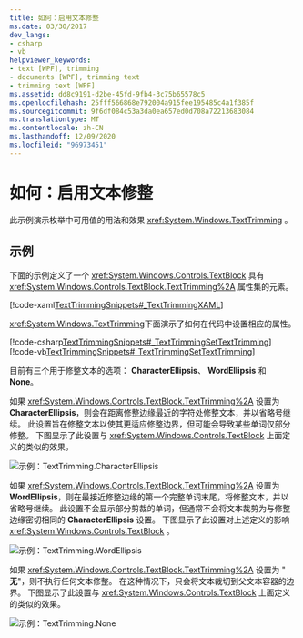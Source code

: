 ```yaml
---
title: 如何：启用文本修整
ms.date: 03/30/2017
dev_langs:
- csharp
- vb
helpviewer_keywords:
- text [WPF], trimming
- documents [WPF], trimming text
- trimming text [WPF]
ms.assetid: dd8c9191-d2be-45fd-9fb4-3c75b65578c5
ms.openlocfilehash: 25fff566868e792004a915fee195485c4a1f385f
ms.sourcegitcommit: 9f6df084c53a3da0ea657ed0d708a72213683084
ms.translationtype: MT
ms.contentlocale: zh-CN
ms.lasthandoff: 12/09/2020
ms.locfileid: "96973451"
---
```

# <a name="how-to-enable-text-trimming"></a>如何：启用文本修整

此示例演示枚举中可用值的用法和效果 <xref:System.Windows.TextTrimming> 。

## <a name="example"></a>示例

下面的示例定义了一个 <xref:System.Windows.Controls.TextBlock> 具有 <xref:System.Windows.Controls.TextBlock.TextTrimming%2A> 属性集的元素。

[!code-xaml[TextTrimmingSnippets#_TextTrimmingXAML](~/samples/snippets/csharp/VS_Snippets_Wpf/TextTrimmingSnippets/CSharp/Window1.xaml#_texttrimmingxaml)]

<xref:System.Windows.TextTrimming>下面演示了如何在代码中设置相应的属性。

[!code-csharp[TextTrimmingSnippets#_TextTrimmingSetTextTrimming](~/samples/snippets/csharp/VS_Snippets_Wpf/TextTrimmingSnippets/CSharp/Window1.xaml.cs#_texttrimmingsettexttrimming)]
[!code-vb[TextTrimmingSnippets#_TextTrimmingSetTextTrimming](~/samples/snippets/visualbasic/VS_Snippets_Wpf/TextTrimmingSnippets/VisualBasic/Window1.xaml.vb#_texttrimmingsettexttrimming)]

目前有三个用于修整文本的选项： **CharacterEllipsis**、 **WordEllipsis** 和 **None**。

如果 <xref:System.Windows.Controls.TextBlock.TextTrimming%2A> 设置为 **CharacterEllipsis**，则会在距离修整边缘最近的字符处修整文本，并以省略号继续。  此设置旨在修整文本以使其更适应修整边界，但可能会导致某些单词仅部分修整。  下图显示了此设置与 <xref:System.Windows.Controls.TextBlock> 上面定义的类似的效果。

![示例：TextTrimming.CharacterEllipsis](./media/texttrimming-character.png "TextTrimming_Character")

如果 <xref:System.Windows.Controls.TextBlock.TextTrimming%2A> 设置为 **WordEllipsis**，则在最接近修整边缘的第一个完整单词末尾，将修整文本，并以省略号继续。  此设置不会显示部分剪裁的单词，但通常不会将文本裁剪为与修整边缘密切相同的 **CharacterEllipsis** 设置。  下图显示了此设置对上述定义的影响 <xref:System.Windows.Controls.TextBlock> 。

![示例：TextTrimming.WordEllipsis](./media/texttrimming-word.png "TextTrimming_Word")

如果 <xref:System.Windows.Controls.TextBlock.TextTrimming%2A> 设置为 " **无**"，则不执行任何文本修整。  在这种情况下，只会将文本裁切到父文本容器的边界。  下图显示了此设置与 <xref:System.Windows.Controls.TextBlock> 上面定义的类似的效果。

![示例：TextTrimming.None](./media/texttrimming-none.png "TextTrimming_None")
